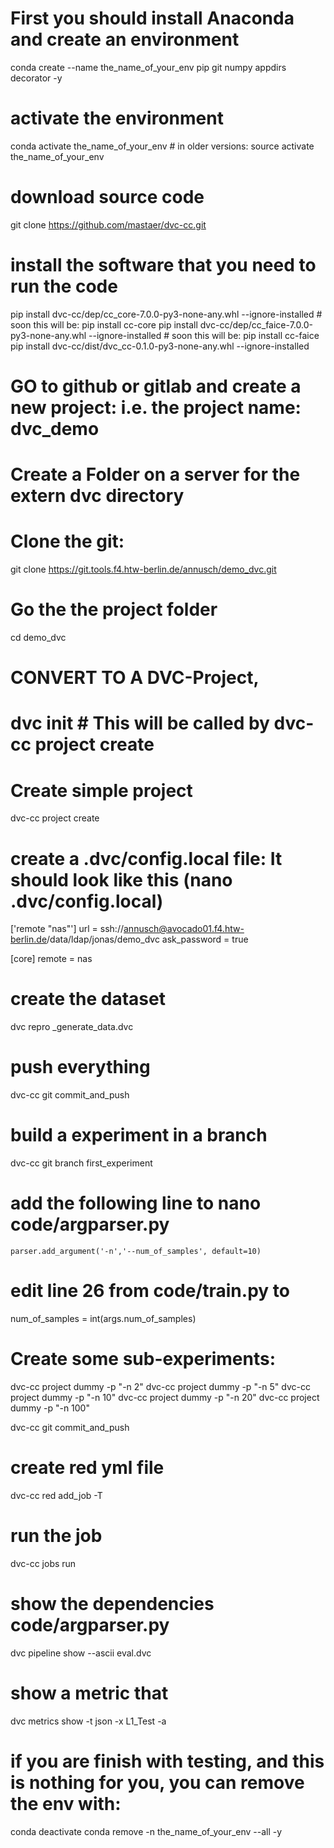 # First you should install Anaconda and create an environment 
conda create --name the_name_of_your_env pip git numpy appdirs decorator -y

# activate the environment
conda activate the_name_of_your_env   # in older versions: source activate the_name_of_your_env

# download source code
git clone https://github.com/mastaer/dvc-cc.git

# install the software that you need to run the code
pip install dvc-cc/dep/cc_core-7.0.0-py3-none-any.whl --ignore-installed   # soon this will be:  pip install cc-core
pip install dvc-cc/dep/cc_faice-7.0.0-py3-none-any.whl --ignore-installed  # soon this will be:  pip install cc-faice
pip install dvc-cc/dist/dvc_cc-0.1.0-py3-none-any.whl --ignore-installed

# GO to github or gitlab and create a new project: i.e. the project name: dvc_demo

# Create a Folder on a server for the extern dvc directory

# Clone the git: 
git clone https://git.tools.f4.htw-berlin.de/annusch/demo_dvc.git

# Go the the project folder
cd demo_dvc


# CONVERT TO A DVC-Project,
# dvc init # This will be called by dvc-cc project create

# Create simple project
dvc-cc project create

# create a .dvc/config.local file: It should look like this (nano .dvc/config.local)
['remote "nas"']
url = ssh://annusch@avocado01.f4.htw-berlin.de/data/ldap/jonas/demo_dvc
ask_password = true

[core]
remote = nas

# create the dataset
dvc repro _generate_data.dvc

# push everything
dvc-cc git commit_and_push

# build a experiment in a branch
dvc-cc git branch first_experiment

# add the following line to nano code/argparser.py
    parser.add_argument('-n','--num_of_samples', default=10)
# edit line 26 from code/train.py to
num_of_samples = int(args.num_of_samples)

# Create some sub-experiments:
dvc-cc project dummy -p "-n 2"
dvc-cc project dummy -p "-n 5"
dvc-cc project dummy -p "-n 10"
dvc-cc project dummy -p "-n 20"
dvc-cc project dummy -p "-n 100"

dvc-cc git commit_and_push

# create red yml file
dvc-cc red add_job -T

# run the job
dvc-cc jobs run




# show the dependencies code/argparser.py
dvc pipeline show --ascii eval.dvc

# show a metric that 
dvc metrics show -t json -x L1_Test -a



# if you are finish with testing, and this is nothing for you, you can remove the env with:
conda deactivate
conda remove -n the_name_of_your_env --all -y

